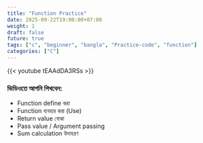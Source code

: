 ```yaml
---
title: "Function Practice"
date: 2025-09-22T19:00:00+07:00
weight: 1
draft: false
future: true
tags: ["c", "beginner", "bangla", "Practice-code", "function"]
categories: ["C"]
---
```


{{< youtube tEAAdDA3RSs >}}

### ভিডিওতে আপনি শিখবেন:

- Function define করা
- Function ব্যবহার করা (Use)
- Return value বোঝা
- Pass value / Argument passing
- Sum calculation উদাহরণ
